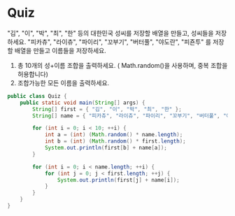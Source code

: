 # Quiz

"김", "이", "박", "최", "한" 등의 대한민국 성씨를 저장할 배열을 만들고, 성씨들을 저장하세요.
   "피카츄", "라이츄", "파이리", "꼬부기", "버터풀", "야도란", "피죤투" 를 저장할 배열을 만들고 이름들을 저장하세요.
   1) 총 10개의 성+이름 조합을 출력하세요. ( Math.random()을 사용하며, 중복 조합을 허용합니다)
   2) 조합가능한 모든 이름을 출력하세요.

```java
public class Quiz {
	public static void main(String[] args) {
		String[] first = { "김", "이", "박", "최", "한" };
		String[] name = { "피카츄", "라이츄", "파이리", "꼬부기", "버터풀", "야도란", "피죤투" };

		for (int i = 0; i < 10; ++i) {
			int a = (int) (Math.random() * name.length);
			int b = (int) (Math.random() * first.length);
			System.out.println(first[b] + name[a]);
		}

		for (int i = 0; i < name.length; ++i) {
			for (int j = 0; j < first.length; ++j) {
				System.out.println(first[j] + name[i]);
			}
		}
	}
}

```

